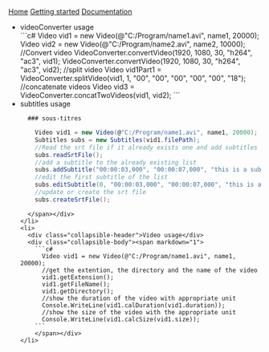 

  <link type="text/css" rel="stylesheet" href="css/materialize.min.css"  media="screen,projection"/>
  <script type="text/javascript" src="https://code.jquery.com/jquery-2.1.1.min.js"></script>
  <script type="text/javascript" src="js/materialize.min.js"></script>
  <script>
    $(document).ready(function(){
      $('.collapsible').collapsible();
    });
   </script>
    
 <a href="https://eommer.github.io/EVEWebSite/" class="waves-effect waves-light btn-large">Home</a>
 <a href="https://eommer.github.io/EVEWebSite/gettingStarted.html" class="waves-effect waves-light btn-large">Getting started</a>
 <a href="doc/index.html" class="waves-effect waves-light btn-large">Documentation</a>
 
 
  <ul class="collapsible" data-collapsible="accordion">
    <li>
      <div class="collapsible-header">videoConverter usage</div>
      <div class="collapsible-body"><span markdown="1"> 
        ```c#
          Video vid1 = new Video(@"C:/Program/name1.avi", name1, 20000);
          Video vid2 = new Video(@"C:/Program/name2.avi", name2, 10000);
          //Convert video
          VideoConverter.convertVideo(1920, 1080, 30, "h264", "ac3", vid1);
          VideoConverter.convertVideo(1920, 1080, 30, "h264", "ac3", vid2);
          //split video
          Video vid1Part1 = VideoConverter.splitVideo(vid1, 1, "00", "00", "00", "00", "00", "18");
          //concatenate videos
          Video vid3 = VideoConverter.concatTwoVideos(vid1, vid2);
        ``` 
        </span></div>
    </li>
    <li>
      <div class="collapsible-header">subtitles usage</div>
      <div class="collapsible-body"><span markdown="1">
      
      ### sous-titres
      
```c#
	Video vid1 = new Video(@"C:/Program/name1.avi", name1, 20000);
	Subtitles subs = new Subtitles(vid1.filePath);
	//Read the srt file if it already exists one and add subtitles to the list
	subs.readSrtFile();
	//add a subtitle to the already existing list
	subs.addSubtitle("00:00:03,000", "00:00:07,000", "this is a subtitle example");
	//edit the first subtitle of the list
	subs.editSubtitle(0, "00:00:03,000", "00:00:07,000", "this is another subtitle example");
	//update or create the srt file
	subs.createSrtFile();
```
      </span></div>
    </li>
    <li>
      <div class="collapsible-header">Video usage</div>
      <div class="collapsible-body"><span markdown="1">
        ```c#
          Video vid1 = new Video(@"C:/Program/name1.avi", name1, 20000);
          //get the extention, the directory and the name of the video
          vid1.getExtension();
          vid1.getFileName();
          vid1.getDirectory();
          //show the duration of the video with appropriate unit
          Console.WriteLine(vid1.calDuration(vid1.duration));
          //show the size of the video with the appropriate unit
          Console.WriteLine(vid1.calcSize(vid1.size));
        ```  
        </span></div>
    </li>
  </ul>
        

